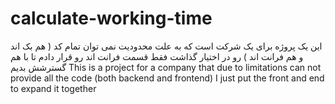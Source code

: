 # calculate-working-time
این یک پروژه برای یک شرکت است که به علت محدودیت نمی توان تمام کد
( هم بک اند و هم فرانت اند ) رو در اختیار گذاشت فقط قسمت فرانت اند رو قرار دادم تا با هم گسترشش بدیم
This is a project for a company that due to limitations can not provide all the code
(both backend and frontend) I just put the front and end to expand it together
